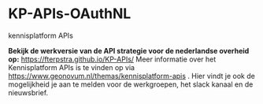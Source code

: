 # KP-APIs-OAuthNL
kennisplatform APIs 

**Bekijk de werkversie van de API strategie voor de nederlandse overheid op:** https://fterpstra.github.io/KP-APIs/
Meer informatie over het Kennisplatform APIs is te vinden op via https://www.geonovum.nl/themas/kennisplatform-apis .
Hier vindt je ook de mogelijkheid je aan te melden voor de werkgroepen, het slack kanaal en de nieuwsbrief.